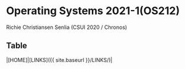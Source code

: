 # Operating Systems 2021-1(OS212)
Richie Christiansen Senlia (CSUI 2020 / Chronos)

## Table
|[HOME]|[LINKS]({{ site.baseurl }}/LINKS/)|

